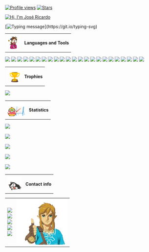 [![Profile views](https://komarev.com/ghpvc/?username=jr20xx&label=Views&color=cb1f1f&style=flat-square)](https://github.com/antonkomarev/github-profile-views-counter)
[![Stars](https://img.shields.io/github/stars/jr20xx?style=flat-square&label=Stars)](https://shields.io/badges/git-hub-users-stars)

[![Hi, I'm José Ricardo](https://capsule-render.vercel.app/api?type=waving&color=timeGradient&height=300&section=header&animation=fadeIn&text=Hi,%20I%27m%20José%20Ricardo!&fontSize=70)](https://github.com/kyechan99/capsule-render)

[![Typing message](https://readme-typing-svg.demolab.com?font=VT323&size=53&pause=1500&color=FF0000&center=true&vCenter=true&width=1200&height=60&separator=%3C&lines=Welcome+to+my+profile!%3CI+use+Arch%2C+BTW+%3CI+love+FOSS!%3CI+love+coding!%3CPlease%2C+star+my+repos+if+you+find+anything+helpful+in+them%3CI+like+stars+very+much!)](https://git.io/typing-svg)

<table align="center">
    <tr>
        <td>
            <img height="45px" src="./programming.gif"/>
        </td>
        <td>
            <h4>Languages and Tools</h4>
        </td>
    </tr>
</table>

[![](https://img.shields.io/badge/javascript-F7DF1E?style=for-the-badge&logo=javascript&logoColor=black)](https://www.javascript.com/)
[![](https://img.shields.io/badge/jquery-0769AD?style=for-the-badge&logo=jquery&logoColor=white)](https://jquery.com/)
[![](https://img.shields.io/badge/react-61dafb?style=for-the-badge&logo=react&logoColor=black)](https://react.dev/)
[![](https://img.shields.io/badge/chromium-4285F4?style=for-the-badge&logo=googlechrome&logoColor=white)](https://www.chromium.org/chromium-projects/)
[![](https://img.shields.io/badge/firefox-FF7139?style=for-the-badge&logo=firefoxbrowser&logoColor=white)](https://www.mozilla.org/en-US/firefox/)
[![](https://img.shields.io/badge/php-777BB4?style=for-the-badge&logo=php&logoColor=white)](https://www.php.net/)
[![](https://img.shields.io/badge/mariadb-003545?style=for-the-badge&logo=mariadb&logoColor=white)](https://mariadb.org/)
[![](https://img.shields.io/badge/sqlite-003B57?style=for-the-badge&logo=sqlite&logoColor=white)](https://www.sqlite.org/)
[![](https://img.shields.io/badge/java-ec2025?style=for-the-badge&logo=openjdk&logoColor=white)](https://www.java.com/)
[![](https://img.shields.io/badge/kotlin-7f52ff?style=for-the-badge&logo=kotlin&logoColor=white)](https://kotlinlang.org/)
[![](https://img.shields.io/badge/gradle-02303A?style=for-the-badge&logo=gradle&logoColor=white)](https://gradle.org/)
[![](https://img.shields.io/badge/reactivex-B7178C?style=for-the-badge&logo=reactivex&logoColor=white)](https://reactivex.io/)
[![](https://img.shields.io/badge/jitpack-000000?style=for-the-badge&logo=jitpack&logoColor=white)](https://jitpack.io/)
[![](https://img.shields.io/badge/go-00ADD8?style=for-the-badge&logo=go&logoColor=white)](https://go.dev/)
[![](https://img.shields.io/badge/gin-008ecf?style=for-the-badge&logo=gin&logoColor=white)](https://gin-gonic.com/)
[![](https://img.shields.io/badge/python-3776AB?style=for-the-badge&logo=python&logoColor=white)](https://www.python.org/)
[![](https://img.shields.io/badge/markdown-000000?style=for-the-badge&logo=markdown&logoColor=white)](https://www.markdownguide.org/)
[![](https://img.shields.io/badge/linux_mint-87CF3E?style=for-the-badge&logo=linuxmint&logoColor=white)](https://linuxmint.com/)
[![](https://img.shields.io/badge/debian-A81D33?style=for-the-badge&logo=debian&logoColor=white)](https://www.debian.org/index.html)
[![](https://img.shields.io/badge/arch%20linux-1793d1?style=for-the-badge&logo=archlinux&logoColor=white)](https://archlinux.org/)
[![](https://img.shields.io/badge/github-181717?style=for-the-badge&logo=github&logoColor=white)](https://github.com)
[![](https://img.shields.io/badge/github_actions-2088FF?style=for-the-badge&logo=githubactions&logoColor=white)](https://github.com/features/actions)
[![](https://img.shields.io/badge/material_ui-007FFF?style=for-the-badge&logo=mui&logoColor=white)](https://m2.material.io/design/introduction)

<table align="center">
    <tr>
        <td>
            <img height="45px" src="./trophy.gif"/>
        </td>
        <td>
            <h4>Trophies</h4>
        </td>
    </tr>
</table>

[![](https://github-profile-trophy.vercel.app/?username=jr20xx&theme=onedark)](https://github.com/ryo-ma/github-profile-trophy)

<table align="center">
    <tr>
        <td>
            <img height="45px" src="./stats.gif"/>
        </td>
        <td>
            <h4>Statistics</h4>
        </td>
    </tr>
</table>

[![](https://github-profile-summary-cards.vercel.app/api/cards/profile-details?username=jr20xx&theme=onedark)](https://github.com/vn7n24fzkq/github-profile-summary-cards)

[![](https://github-readme-activity-graph.vercel.app/graph?username=jr20xx&bg_color=282c34&color=ffffff&line=cb1f1f&point=af6464&area=true&hide_border=true)](https://github.com/ashutosh00710/github-readme-activity-graph)

[![](https://github-readme-streak-stats.herokuapp.com/?user=jr20xx&theme=onedark)](https://git.io/streak-stats)

[![](https://github-readme-stats.vercel.app/api?username=jr20xx&show_icons=true&locale=en&theme=onedark)](https://github.com/anuraghazra/github-readme-stats)

[![](https://github-readme-stats.vercel.app/api/top-langs?username=jr20xx&show_icons=true&locale=en&layout=compact&langs_count=20&theme=onedark)](https://github.com/anuraghazra/github-readme-stats)

<table align="center">
    <tr>
        <td>
            <img height="45px" src="./social.gif"/>
        </td>
        <td>
            <h4>Contact info</h4>
        </td>
    </tr>
</table>

<table align="center">
    <tr>
        <td>
            <a href="https://stackoverflow.com/users/15796047/"> 
                <img src="https://img.shields.io/badge/stackoverflow-F58025?style=for-the-badge&logo=stackoverflow&logoColor=white"/>
            </a>
            <br/>
            <a href="https://t.me/jr20xx"> 
                <img src="https://img.shields.io/badge/telegram-26A5E4?style=for-the-badge&logo=telegram&logoColor=white"/>
            </a>
            <br/>
            <a href="https://www.facebook.com/jr20xx"> 
                <img src="https://img.shields.io/badge/facebook-1877F2?style=for-the-badge&logo=facebook&logoColor=white"/>
            </a>
            <br/>
            <a href="https://www.instagram.com/jr20nn"> 
                <img src="https://img.shields.io/badge/instagram-E4405F?style=for-the-badge&logo=instagram&logoColor=white"/>
            </a>
            <br/>
            <a href="https://www.threads.net/@jr20nn"> 
                <img src="https://img.shields.io/badge/threads-black?style=for-the-badge&logo=threads&logoColor=white"/>
        </td>
        <td>
            <img height="150px" width="167" src="./link.gif"/>
        </td>
    </tr>
</table>
